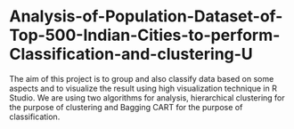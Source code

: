 # Analysis-of-Population-Dataset-of-Top-500-Indian-Cities-to-perform-Classification-and-clustering-U
The aim of this project is to group and also classify data based on some aspects and to visualize the result using high visualization technique in R Studio. We are using two algorithms for analysis, hierarchical clustering for the purpose of clustering and Bagging CART for the purpose of classification.
